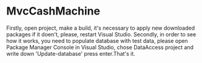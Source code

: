 # MvcCashMachine
Firstly, open project, make a build, it's necessary to apply new downloaded packages if it doen't, please, restart Visual Studio. Secondly, in order to see how it works, you need to populate database with test data, please open Package Manager Console in Visual Studio, chose DataAccess project and write down 'Update-database' press enter.That's it.
